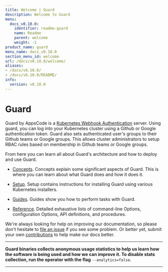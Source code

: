 ```yaml
---
title: Welcome | Guard
description: Welcome to Guard
menu:
  docs_v0.10.0:
    identifier: readme-guard
    name: Readme
    parent: welcome
    weight: -1
product_name: guard
menu_name: docs_v0.10.0
section_menu_id: welcome
url: /docs/v0.10.0/welcome/
aliases:
- /docs/v0.10.0/
- /docs/v0.10.0/README/
info:
  version: v0.10.0
---
```


# Guard

Guard by AppsCode is a [Kubernetes Webhook Authentication](https://kubernetes.io/docs/admin/authentication/#webhook-token-authentication) server. Using guard, you can log into your Kubernetes cluster using a Github or Google authentication token. Guard also sets authenticated user's groups to their Github teams or Google groups. This allows cluster administrators to setup RBAC rules based on membership in Github teams or Google groups.

From here you can learn all about Guard's architecture and how to deploy and use Guard.

- [Concepts](/docs/v0.10.0/concepts/). Concepts explain some significant aspects of Guard. This is where you can learn about what Guard does and how it does it.

- [Setup](/docs/v0.10.0/setup/). Setup contains instructions for installing Guard using various Kubernetes installers.

- [Guides](/docs/v0.10.0/guides/). Guides show you how to perform tasks with Guard.

- [Reference](/docs/v0.10.0/reference/). Detailed exhaustive lists of
command-line Options, configuration Options, API definitions, and procedures.

We're always looking for help on improving our documentation, so please don't hesitate to [file an issue](https://go.kubeguard.dev/guard/issues/new) if you see some problem. Or better yet, submit your own [contributions](/docs/v0.10.0/CONTRIBUTING) to help
make our docs better.

---

**Guard binaries collects anonymous usage statistics to help us learn how the software is being used and how we can improve it. To disable stats collection, run the operator with the flag** `--analytics=false`.

---
